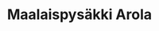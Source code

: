 ---
title: Maalaispysäkki Arola
elamys: ye
aktiviteetti: ye
kauppa: ye
ruka: ye
slug: https://arolasta.fi/
update: 2022-03-26-11:12
products: Kotieläinpiha, Kesäkahvila, Tilapuoti
image01: ../images/arola.webp
---